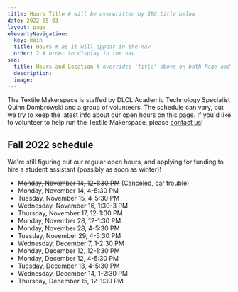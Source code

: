 ```yaml
---
title: Hours Title # will be overwritten by SEO.title below
date: 2022-05-03
layout: page
eleventyNavigation:
  key: main
  title: Hours # as it will appear in the nav
  order: 2 # order to display in the nav
seo:
  title: Hours and Location # overrides 'title' above on both Page and META
  description:
  image:
---
```


The Textile Makerspace is staffed by DLCL Academic Technology Specialist Quinn Dombrowski and a group of volunteers. The schedule can vary, but we try to keep the latest info about our open hours on this page. If you'd like to volunteer to help run the Textile Makerspace, please [contact us](contact)!


## Fall 2022 schedule

We're still figuring out our regular open hours, and applying for funding to hire a student assistant (possibly as soon as winter)!

- ~~Monday, November 14, 12-1:30 PM~~ (Canceled, car trouble)
- Monday, November 14, 4-5:30 PM
- Tuesday, November 15, 4-5:30 PM
- Wednesday, November 16, 1:30-3 PM
- Thursday, November 17, 12-1:30 PM
- Monday, November 28, 12-1:30 PM
- Monday, November 28, 4-5:30 PM
- Tuesday, November 29, 4-5:30 PM
- Wednesday, December 7, 1-2:30 PM
- Monday, December 12, 12-1:30 PM
- Monday, December 12, 4-5:30 PM
- Tuesday, December 13, 4-5:30 PM
- Wednesday, December 14, 1-2:30 PM
- Thursday, December 15, 12-1:30 PM